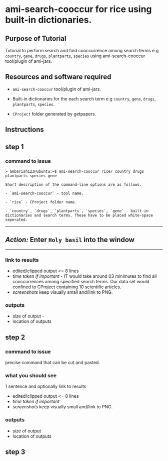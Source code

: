 # ami-search-cooccur for rice using built-in dictionaries.

## Purpose of Tutorial

Tutorial to perform search and find cooccurrence among search terms e.g `country`, `gene`, `drugs`, `plantparts`, `species` using ami-search-cooccur tool/plugin of ami-jars.

## Resources and software required

* `ami-search-cooccur` tool/plugin of ami-jars.

* Built-in dictionaries for the each search term e.g `country`, `gene`, `drugs`, `plantparts`, `species`.

* `CProject` folder generated by getpapers.

## Instructions

## step 1
### command to issue
```
> ambarish123@ubuntu:~$ ami-search-cooccur rice/ country drugs plantparts species gene

Short description of the command-line options are as follows.

- `ami-search-cooccur` - tool name.

- `rice` - CProject folder name.

- `country`, `drugs`, `plantparts`, `species`, `gene` - built-in dictionaries and search terms. These have to be placed white-space seperated.

```


---
*Action:* Enter `Holy basil` into the window
---
---

  

### link to results

* edited/clipped output <= 8 lines
* *time taken if important* - IT would take around 03 minimutes to find all cooccurrences among specified search terms. Our data set would confined to CProject containing 10 scientific articles.
* *screenshots* keep visually small and/link to PNG.


### outputs
* size of output - 
* location of outputs


## step 2
### command to issue

precise command that can be cut and pasted.

### what you should see

1 sentence and optionally
link to results

* edited/clipped output <= 8 lines
* *time taken if important*
* *screenshots* keep visually small and/link to PNG.


### outputs
* size of output
* location of outputs

## step 3
